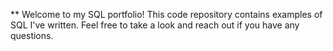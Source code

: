 ** Welcome to my SQL portfolio! 
This code repository contains examples of SQL I've written.
Feel free to take a look and reach out if you have any questions. 
